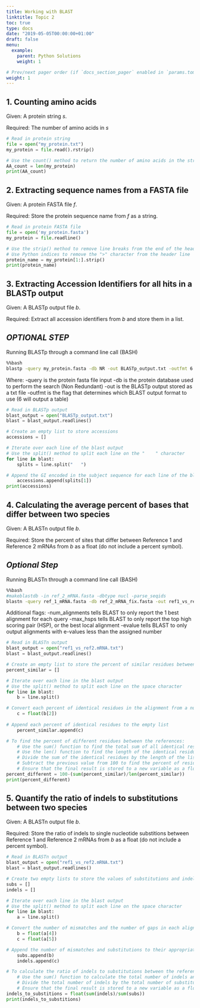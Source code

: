 ```yaml
---
title: Working with BLAST
linktitle: Topic 2
toc: true
type: docs
date: "2019-05-05T00:00:00+01:00"
draft: false
menu:
  example:
    parent: Python Solutions
    weight: 1

# Prev/next pager order (if `docs_section_pager` enabled in `params.toml`)
weight: 1
---
```


## 1. Counting amino acids

Given: A protein string *s*.

Required: The number of amino acids in *s*

```python
# Read in protein string
file = open("my_protein.txt")
my_protein = file.read().rstrip()

# Use the count() method to return the number of amino acids in the string
AA_count = len(my_protein)
print(AA_count)
```

## 2. Extracting sequence names from a FASTA file

Given: A protein FASTA file *f*.

Required: Store the protein sequence name from *f* as a string.

```python
# Read in protein FASTA file
file = open('my_protein.fasta')
my_protein = file.readline()

# Use the strip() method to remove line breaks from the end of the header line
# Use Python indices to remove the ">" character from the header line
protein_name = my_protein[1:].strip()
print(protein_name)
```

## 3. Extracting Accession Identifiers for all hits in a BLASTp output

Given: A BLASTp output file *b*.

Required: Extract all accession identifiers from *b* and store them in a list.

## *OPTIONAL STEP*
Running BLASTp through a command line call (BASH)

```bash
%%bash
blastp -query my_protein.fasta -db NR -out BLASTp_output.txt -outfmt 6
```

Where:
    -query is the protein fasta file input
    -db is the protein database used to perform the search (Non Redundant)
    -out is the BLASTp output stored as a txt file
    -outfmt is the flag that determines which BLAST output format to use (6 will output a table)

```python
# Read in BLASTp output
blast_output = open("BLASTp_output.txt")
blast = blast_output.readlines()

# Create an empty list to store accessions
accessions = []

# Iterate over each line of the blast output
# Use the split() method to split each line on the "	" character
for line in blast:
    splits = line.split("	")

# Append the GI encoded in the subject sequence for each line of the blast output to the empty list
    accessions.append(splits[1])
print(accessions)
```

## 4. Calculating the average percent of bases that differ between two species

Given: A BLASTn output file *b*.

Required: Store the percent of sites that differ between Reference 1 and Reference 2 mRNAs from *b* as a float (do not include a percent symbol).

## *Optional Step*
Running BLASTn through a command line call (BASH)

```bash
%%bash
#makeblastdb -in ref_2_mRNA.fasta -dbtype nucl -parse_seqids
blastn -query ref_1_mRNA.fasta -db ref_2_mRNA_fix.fasta -out ref1_vs_ref2.mRNA.txt -outfmt 6 -num_alignments 1 -max_hsps 1 -evalue 1e-10
```

Additional flags:
    -num_alignments tells BLAST to only report the 1 best alignment for each query
    -max_hsps tells BLAST to only report the top high scoring pair (HSP), or the best local alignment
    -evalue tells BLAST to only output alignments with e-values less than the assigned number

```python
# Read in BLASTn output
blast_output = open("ref1_vs_ref2.mRNA.txt")
blast = blast_output.readlines()

# Create an empty list to store the percent of similar residues between references 1 and 2
percent_similar = []

# Iterate over each line in the blast output
# Use the split() method to split each line on the space character
for line in blast:
    b = line.split()

# Convert each percent of identical residues in the alignment from a number to a float
    c = float(b[2])
    
# Append each percent of identical residues to the empty list
    percent_similar.append(c)

# To find the percent of different residues between the references:
    # Use the sum() function to find the total sum of all identical residues
    # Use the len() function to find the length of the identical residues list
    # Divide the sum of the identical residues by the length of the list
    # Subtract the previous value from 100 to find the percent of residues that differ
    # Ensure that the final result is stored to a new variable as a float
percent_different = 100-(sum(percent_similar)/len(percent_similar))
print(percent_different)
```

## 5. Quantify the ratio of indels to substitutions between two species

Given: A BLASTn output file *b*.

Required: Store the ratio of indels to single nucleotide substitions between Reference 1 and Reference 2 mRNAs from *b* as a float (do not include a percent symbol).

```python
# Read in BLASTn output
blast_output = open("ref1_vs_ref2.mRNA.txt")
blast = blast_output.readlines()

# Create two empty lists to store the values of substitutions and indels 
subs = []
indels = []

# Iterate over each line in the blast output
# Use the split() method to split each line on the space character
for line in blast:
    a = line.split()

# Convert the number of mismatches and the number of gaps in each alignment to a float
    b = float(a[4])
    c = float(a[5])

# Append the number of mismatches and substitutions to their appropriate lists
    subs.append(b)
    indels.append(c)

# To calculate the ratio of indels to substitutions between the references:
    # Use the sum() function to calculate the total number of indels and substitutions in each list
    # Divide the total number of indels by the total number of substitutions
    # Ensure that the final result is stored to a new variable as a float
indels_to_substitions = float(sum(indels)/sum(subs))
print(indels_to_substitions)
```
